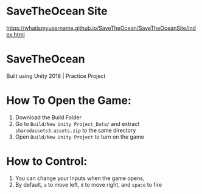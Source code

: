 # SaveTheOcean Site
 https://whatismyusername.github.io/SaveTheOcean/SaveTheOceanSite/index.html

# SaveTheOcean
 Built using Unity 2018 | Practice Project


# How To Open the Game:
 1) Download the Build Folder
 2) Go to ```Build/New Unity Project_Data/``` and extract ```sharedassets3.assets.zip``` to the same directory
 3) Open ```Build/New Unity Project``` to turn on the game
 
# How to Control:
 1) You can change your Inputs when the game opens,
 2) By default, ```a``` to move left, ```d``` to move right, and ```space``` to fire
